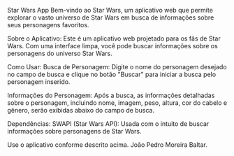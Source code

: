 Star Wars App
Bem-vindo ao Star Wars, um aplicativo web que permite explorar o vasto universo de Star Wars em busca de informações sobre seus personagens favoritos.

Sobre o Aplicativo:
Este é um aplicativo web projetado para os fãs de Star Wars. Com uma interface limpa, você pode buscar informações sobre os personagens do universo Star Wars.

Como Usar:
Busca de Personagem: Digite o nome do personagem desejado no campo de busca e clique no botão "Buscar" para iniciar a busca pelo personagem inserido.

Informações do Personagem:
Após a busca, as informações detalhadas sobre o personagem, incluindo nome, imagem, peso, altura, cor do cabelo e gênero, serão exibidas abaixo do campo de busca.

Dependências:
SWAPI (Star Wars API): Usada com o intuito de buscar informações sobre personagens de Star Wars.

Use o aplicativo conforme descrito acima.
João Pedro Moreira Baltar.
